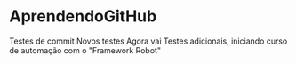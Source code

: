 # AprendendoGitHub
Testes de commit
Novos testes
Agora vai
Testes adicionais, iniciando curso de automação com o "Framework Robot"